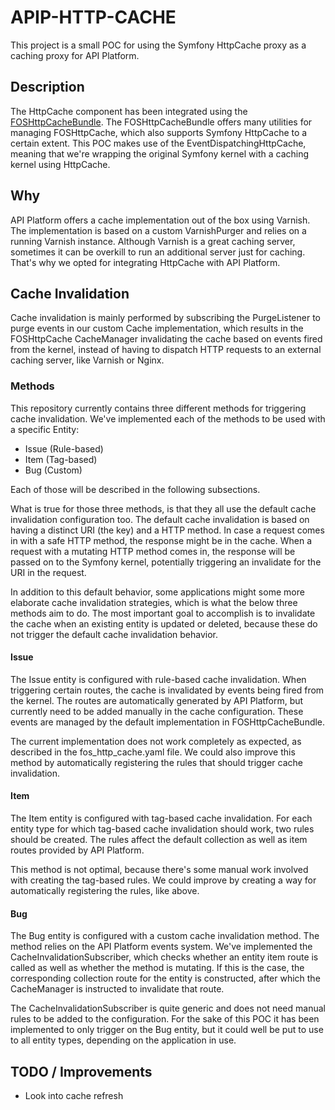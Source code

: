 # APIP-HTTP-CACHE

This project is a small POC for using the Symfony HttpCache proxy as a caching proxy for API Platform.

## Description

The HttpCache component has been integrated using the [FOSHttpCacheBundle](https://github.com/FriendsOfSymfony/FOSHttpCacheBundle).
The FOSHttpCacheBundle offers many utilities for managing FOSHttpCache, which also supports Symfony HttpCache to a certain extent.
This POC makes use of the EventDispatchingHttpCache, meaning that we're wrapping the original Symfony kernel with a caching kernel using HttpCache.


## Why

API Platform offers a cache implementation out of the box using Varnish.
The implementation is based on a custom VarnishPurger and relies on a running Varnish instance.
Although Varnish is a great caching server, sometimes it can be overkill to run an additional server just for caching.
That's why we opted for integrating HttpCache with API Platform.

## Cache Invalidation

Cache invalidation is mainly performed by subscribing the PurgeListener to purge events in our custom Cache implementation, which results in the 
FOSHttpCache CacheManager invalidating the cache based on events fired from the kernel, instead of having to dispatch HTTP requests
to an external caching server, like Varnish or Nginx.

### Methods

This repository currently contains three different methods for triggering cache invalidation.
We've implemented each of the methods to be used with a specific Entity:

* Issue (Rule-based)
* Item (Tag-based)
* Bug (Custom)

Each of those will be described in the following subsections.

What is true for those three methods, is that they all use the default cache invalidation configuration too.
The default cache invalidation is based on having a distinct URI (the key) and a HTTP method.
In case a request comes in with a safe HTTP method, the response might be in the cache.
When a request with a mutating HTTP method comes in, the response will be passed on to the Symfony kernel, potentially triggering an invalidate for the URI in the request.

In addition to this default behavior, some applications might some more elaborate cache invalidation strategies, which is what the below three methods aim to do.
The most important goal to accomplish is to invalidate the cache when an existing entity is updated or deleted, because these do not trigger the default cache invalidation behavior.

#### Issue

The Issue entity is configured with rule-based cache invalidation.
When triggering certain routes, the cache is invalidated by events being fired from the kernel.
The routes are automatically generated by API Platform, but currently need to be added manually in the cache configuration.
These events are managed by the default implementation in FOSHttpCacheBundle.

The current implementation does not work completely as expected, as described in the fos_http_cache.yaml file.
We could also improve this method by automatically registering the rules that should trigger cache invalidation.


#### Item

The Item entity is configured with tag-based cache invalidation.
For each entity type for which tag-based cache invalidation should work, two rules should be created.
The rules affect the default collection as well as item routes provided by API Platform.

This method is not optimal, because there's some manual work involved with creating the tag-based rules.
We could improve by creating a way for automatically registering the rules, like above.

#### Bug

The Bug entity is configured with a custom cache invalidation method.
The method relies on the API Platform events system.
We've implemented the CacheInvalidationSubscriber, which checks whether an entity item route is called as well as whether the method is mutating.
If this is the case, the corresponding collection route for the entity is constructed, after which the CacheManager is instructed to invalidate that route.

The CacheInvalidationSubscriber is quite generic and does not need manual rules to be added to the configuration.
For the sake of this POC it has been implemented to only trigger on the Bug entity, but it could well be put to use to all entity types, depending on the application in use.

## TODO / Improvements

* Look into cache refresh
